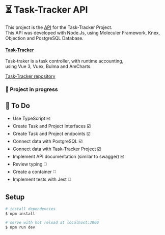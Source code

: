 # ⏳ Task-Tracker API

This project is the [API](https://task-tracker-api.cyclic.app/) for the Task-Tracker Project. <br>
This API was developed with Node.Js, using Moleculer Framework, Knex, Objection and PostgreSQL Database.

#### [Task-Tracker](https://task-tracker-vue.vercel.app/#/)
Task-traker is a task controller, with runtime accounting,<br>
using Vue 3, Vuex, Bulma and AmCharts.

[Task-Tracker repository](https://github.com/GugaAraujo/task-tracker)

### 🚧 Project in progress

## 📝 To Do

* Use TypeScript ☑️
* Create Task and Project Interfaces ☑️
* Create Task and Project endpoints ☑️
* Connect data with PostgreSQL ☑️
* Connect data with Task-Tracker Project ☑️
* Implement API documentation (similar to swagger) ☑️
* Review typing ◻️
* Create a container ◻️
* Implement tests with Jest ◻️

## Setup

```bash
# install dependencies
$ npm install

# serve with hot reload at localhost:3000
$ npm run dev
```
